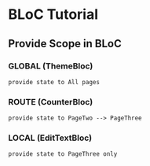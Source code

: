 # BLoC Tutorial


## Provide Scope in BLoC
### GLOBAL (ThemeBloc)
    provide state to All pages

### ROUTE (CounterBloc)
    provide state to PageTwo --> PageThree

### LOCAL (EditTextBloc)
    provide state to PageThree only
